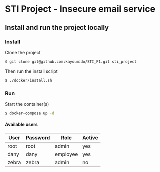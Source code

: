 # STI Project - Insecure email service

## Install and run the project locally

### Install 

Clone the project
```bash
$ git clone git@github.com:kayoumido/STI_P1.git sti_project
```

Then run the install script
```bash
$ ./docker/install.sh
```

### Run
Start the container(s)
```bash
$ docker-compose up -d
```

#### Available users

| User      | Password    | Role     | Active |
| --------- | ----------- | -------- | ------ |
| root      | root        | admin    | yes    |
| dany      | dany        | employee | yes    |
| zebra     | zebra       | admin    | no     |